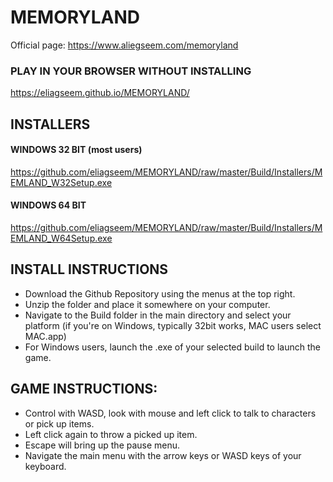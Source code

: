 # MEMORYLAND
Official page: https://www.aliegseem.com/memoryland

### PLAY IN YOUR BROWSER WITHOUT INSTALLING
https://eliagseem.github.io/MEMORYLAND/

## INSTALLERS
#### WINDOWS 32 BIT (most users)
https://github.com/eliagseem/MEMORYLAND/raw/master/Build/Installers/MEMLAND_W32Setup.exe

#### WINDOWS 64 BIT
https://github.com/eliagseem/MEMORYLAND/raw/master/Build/Installers/MEMLAND_W64Setup.exe

## INSTALL INSTRUCTIONS
- Download the Github Repository using the menus at the top right.
- Unzip the folder and place it somewhere on your computer.
- Navigate to the Build folder in the main directory and select your platform (if you're on Windows, typically 32bit works, MAC users select MAC.app)
- For Windows users, launch the .exe of your selected build to launch the game.

## GAME INSTRUCTIONS:
- Control with WASD, look with mouse and left click to talk to characters or pick up items. 
- Left click again to throw a picked up item.
- Escape will bring up the pause menu.
- Navigate the main menu with the arrow keys or WASD keys of your keyboard.
